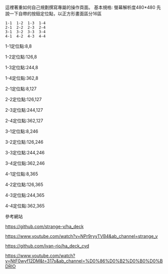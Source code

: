 這裡著重如何自己規劃撰寫專屬的操作頁面。
基本規格:
螢幕解析度480*480
先說一下自帶的按鈕定位點，以正方形畫面區分16區

    1-1  1-2  1-3  1-4
    2-1  2-2  2-3  2-4
    3-1  3-2  3-3  3-4
    4-1  4-2  4-3  4-4

1-1定位點:8,8

1-2定位點:126,8

1-3定位點:244,8

1-4定位點:362,8

2-1定位點:8,127

2-2定位點:126,127

2-3定位點:244,127

2-4定位點:362,127

3-1定位點:8,246

3-2定位點:126,246

3-3定位點:244,246

3-4定位點:362,246

4-1定位點:8,365

4-2定位點:126,365

4-3定位點:244,365

4-4定位點:362,365










參考網站

https://github.com/strange-v/ha_deck

https://www.youtube.com/watch?v=NPr9ryyTVB4&ab_channel=strange_v

https://github.com/ivan-rio/ha_deck_cyd

https://www.youtube.com/watch?v=NtF0wyf12DM&t=317s&ab_channel=%D0%86%D0%B2%D0%B0%D0%BDRIO
